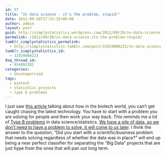 ```yaml
---
id: 57
title: "In data science - it's the problem, stupid!"
date: 2012-09-20T17:53:32+00:00
author: admin
layout: post
guid: http://simplystatistics.wordpress.com/2012/09/20/in-data-science-its-the-problem-stupid
permalink: /2012/09/20/in-data-science-its-the-problem-stupid/
tumblr_simplystatistics_permalink:
  - http://simplystatistics.tumblr.com/post/31929980223/in-data-science-its-the-problem-stupid
tumblr_simplystatistics_id:
  - 31929980223
dsq_thread_id:
  - 934992382
categories:
  - Uncategorized
tags:
  - biotech
  - statistics projects
  - type b problems
---
```

I just saw <a href="http://www.nature.com/nbt/journal/v30/n8/full/nbt.2301.html" target="_blank">this article </a>talking about how in the biotech world, you can&#8217;t get caught chasing the latest technology. You have to start with a problem you are solving for people and then work your way back. This reminds me a lot of <a href="http://simplystatistics.org/post/26068033590/motivating-statistical-projects" target="_blank">Type B problems</a> in data science/statistics. <a href="http://www.wired.com/science/discoveries/magazine/16-07/pb_theory" target="_blank">We have a pile of data, so we don&#8217;t need to have a problem to solve, it will come to us later</a>. I think the answer to the question, &#8220;Did you start with a scientific/business problem that needs solving regardless of whether the data was in place?&#8221; will end up being a near perfect classifier for separating the &#8220;Big Data&#8221; projects that are just hype from the ones that will pan out long term. 